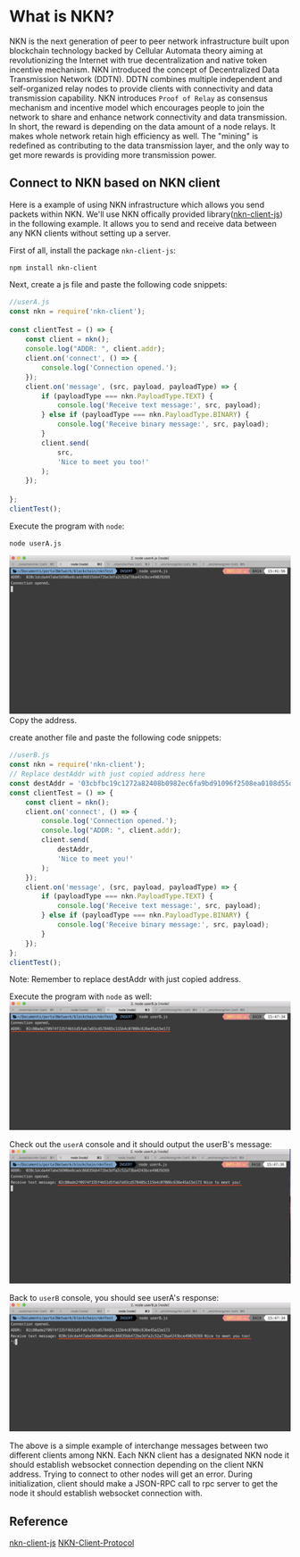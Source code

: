 # What is NKN?

NKN is the next generation of peer to peer network infrastructure built upon blockchain technology backed by Cellular Automata theory aiming at revolutionizing the Internet with true decentralization and native token incentive mechanism. NKN introduced the concept of Decentralized Data Transmission Network (DDTN). DDTN combines multiple independent and self-organized relay nodes to provide clients with connectivity and data transmission capability.
NKN introduces `Proof of Relay` as consensus mechanism and incentive model which encourages people to join the network to share and enhance network connectivity and data transmission. In short, the reward is depending on the data amount of a node relays. It makes whole network retain high efficiency as well. The "mining" is redefined as contributing to the data transmission layer, and the only way to get more rewards is providing more transmission power.

## Connect to NKN based on NKN client

Here is a example of using NKN infrastructure which allows you send packets within NKN. We'll use NKN offically provided library([nkn-client-js](https://github.com/nknorg/nkn-client-js)) in the following example. It allows you to send and receive data between any NKN clients without setting up a server.

First of all, install the package `nkn-client-js`:
```
npm install nkn-client
```

Next, create a js file and paste the following code snippets:
```js
//userA.js
const nkn = require('nkn-client');

const clientTest = () => {
	const client = nkn();
    console.log("ADDR: ", client.addr);
	client.on('connect', () => {
		console.log('Connection opened.');
	});
	client.on('message', (src, payload, payloadType) => {
		if (payloadType === nkn.PayloadType.TEXT) {
			console.log('Receive text message:', src, payload);
		} else if (payloadType === nkn.PayloadType.BINARY) {
			console.log('Receive binary message:', src, payload);
		}
		client.send(
			src,
			'Nice to meet you too!'
		);
	});
	
};
clientTest();
```

Execute the program with `node`:
```
node userA.js
```
![userA](../../assets/userA.png)
Copy the address.

create another file and paste the following code snippets:
```js
//userB.js
const nkn = require('nkn-client');
// Replace destAddr with just copied address here
const destAddr = '03cbfbc19c1272a82408b0982ec6fa9bd91096f2508ea0108d55dae5021b3d25a6';
const clientTest = () => {
	const client = nkn();
	client.on('connect', () => {
		console.log('Connection opened.');
		console.log("ADDR: ", client.addr);
		client.send(
			destAddr,
			'Nice to meet you!'
		);
	});
	client.on('message', (src, payload, payloadType) => {
		if (payloadType === nkn.PayloadType.TEXT) {
			console.log('Receive text message:', src, payload);
		} else if (payloadType === nkn.PayloadType.BINARY) {
			console.log('Receive binary message:', src, payload);
		}
	});
};
clientTest();
```
Note: Remember to replace destAddr with just copied address.

Execute the program with `node` as well:
![userB](../../assets/userB.png)

Check out the `userA` console and it should output the userB's message:
![userArecv](../../assets/userArecv.png)

Back to `userB` console, you should see userA's response:
![userBrecv](../../assets/userBrecv.png)

The above is a simple example of interchange messages between two different clients among NKN.
Each NKN client has a designated NKN node it should establish websocket connection depending on the client NKN address. Trying to connect to other nodes will get an error. During initialization, client should make a JSON-RPC call to rpc server to get the node it should establish websocket connection with.

## Reference
[nkn-client-js](https://github.com/nknorg/nkn-client-js)
[NKN-Client-Protocol](https://github.com/nknorg/nkn/wiki/NKN-Client-Protocol)